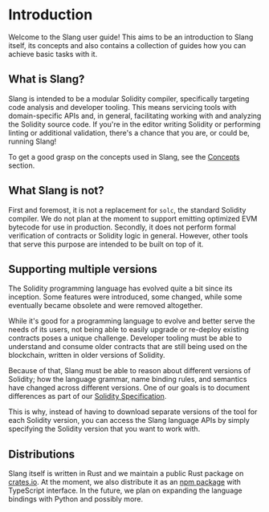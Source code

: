 # Introduction

Welcome to the Slang user guide! This aims to be an introduction to Slang itself, its concepts and also contains a collection of guides how you can achieve basic tasks with it.

## What is Slang?

Slang is intended to be a modular Solidity compiler, specifically targeting code analysis and developer tooling. This means servicing tools with domain-specific APIs and, in general, facilitating working with and analyzing the Solidity source code. If you're in the editor writing Solidity or performing linting or additional validation, there's a chance that you are, or could be, running Slang!

To get a good grasp on the concepts used in Slang, see the [Concepts](./concepts.md) section.

## What Slang is not?

First and foremost, it is not a replacement for `solc`, the standard Solidity compiler. We do not plan at the moment to support emitting optimized EVM bytecode for use in production. Secondly, it does not perform formal verification of contracts or Solidity logic in general. However, other tools that serve this purpose are intended to be built on top of it.

## Supporting multiple versions

The Solidity programming language has evolved quite a bit since its inception. Some features were introduced, some changed, while some eventually became obsolete and were removed altogether.

While it's good for a programming language to evolve and better serve the needs of its users, not being able to easily upgrade or re-deploy existing contracts poses a unique challenge. Developer tooling must be able to understand and consume older contracts that are still being used on the blockchain, written in older versions of Solidity.

Because of that, Slang must be able to reason about different versions of Solidity; how the language grammar, name binding rules, and semantics have changed across different versions. One of our goals is to document differences as part of our [Solidity Specification](../solidity-specification/supported-versions.md).

This is why, instead of having to download separate versions of the tool for each Solidity version, you can access the Slang language APIs by simply specifying the Solidity version that you want to work with.

## Distributions

Slang itself is written in Rust and we maintain a public Rust package on [crates.io](https://crates.io/crates/slang_solidity). At the moment, we also distribute it as an [npm package](https://www.npmjs.com/package/@nomicfoundation/slang) with TypeScript interface. In the future, we plan on expanding the language bindings with Python and possibly more.
